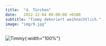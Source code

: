 ```yaml
---
title:  "4. Türchen"
date:   2022-12-04 00:00:00 +0100
subtitle: "Timmy dekoriert weihnachtlich."
image: "img/9.jpg"
---
```


![Timmy](../img/9.jpg){:width="100%"}